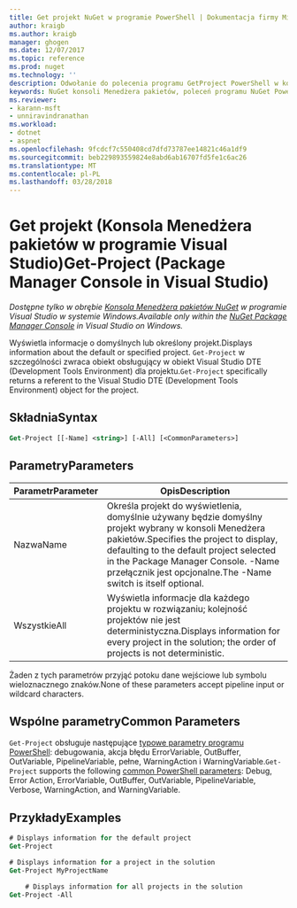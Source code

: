 ```yaml
---
title: Get projekt NuGet w programie PowerShell | Dokumentacja firmy Microsoft
author: kraigb
ms.author: kraigb
manager: ghogen
ms.date: 12/07/2017
ms.topic: reference
ms.prod: nuget
ms.technology: ''
description: Odwołanie do polecenia programu GetProject PowerShell w konsoli Menedżera pakietów NuGet w programie Visual Studio.
keywords: NuGet konsoli Menedżera pakietów, poleceń programu NuGet Powershell NuGet w programie PowerShell, Get-projektu
ms.reviewer:
- karann-msft
- unniravindranathan
ms.workload:
- dotnet
- aspnet
ms.openlocfilehash: 9fcdcf7c550408cd7dfd73787ee14821c46a1df9
ms.sourcegitcommit: beb229893559824e8abd6ab16707fd5fe1c6ac26
ms.translationtype: MT
ms.contentlocale: pl-PL
ms.lasthandoff: 03/28/2018
---
```

# <a name="get-project-package-manager-console-in-visual-studio"></a><span data-ttu-id="01fd0-104">Get projekt (Konsola Menedżera pakietów w programie Visual Studio)</span><span class="sxs-lookup"><span data-stu-id="01fd0-104">Get-Project (Package Manager Console in Visual Studio)</span></span>

<span data-ttu-id="01fd0-105">*Dostępne tylko w obrębie [Konsola Menedżera pakietów NuGet](package-manager-console.md) w programie Visual Studio w systemie Windows.*</span><span class="sxs-lookup"><span data-stu-id="01fd0-105">*Available only within the [NuGet Package Manager Console](package-manager-console.md) in Visual Studio on Windows.*</span></span>

<span data-ttu-id="01fd0-106">Wyświetla informacje o domyślnych lub określony projekt.</span><span class="sxs-lookup"><span data-stu-id="01fd0-106">Displays information about the default or specified project.</span></span> <span data-ttu-id="01fd0-107">`Get-Project` w szczególności zwraca obiekt obsługujący w obiekt Visual Studio DTE (Development Tools Environment) dla projektu.</span><span class="sxs-lookup"><span data-stu-id="01fd0-107">`Get-Project` specifically returns a referent to the Visual Studio DTE (Development Tools Environment) object for the project.</span></span>

## <a name="syntax"></a><span data-ttu-id="01fd0-108">Składnia</span><span class="sxs-lookup"><span data-stu-id="01fd0-108">Syntax</span></span>

```ps
Get-Project [[-Name] <string>] [-All] [<CommonParameters>]
```

## <a name="parameters"></a><span data-ttu-id="01fd0-109">Parametry</span><span class="sxs-lookup"><span data-stu-id="01fd0-109">Parameters</span></span>

| <span data-ttu-id="01fd0-110">Parametr</span><span class="sxs-lookup"><span data-stu-id="01fd0-110">Parameter</span></span> | <span data-ttu-id="01fd0-111">Opis</span><span class="sxs-lookup"><span data-stu-id="01fd0-111">Description</span></span> |
| --- | --- |
| <span data-ttu-id="01fd0-112">Nazwa</span><span class="sxs-lookup"><span data-stu-id="01fd0-112">Name</span></span> | <span data-ttu-id="01fd0-113">Określa projekt do wyświetlenia, domyślnie używany będzie domyślny projekt wybrany w konsoli Menedżera pakietów.</span><span class="sxs-lookup"><span data-stu-id="01fd0-113">Specifies the project to display, defaulting to the default project selected in the Package Manager Console.</span></span> <span data-ttu-id="01fd0-114">-Name przełącznik jest opcjonalne.</span><span class="sxs-lookup"><span data-stu-id="01fd0-114">The -Name switch is itself optional.</span></span> |
| <span data-ttu-id="01fd0-115">Wszystkie</span><span class="sxs-lookup"><span data-stu-id="01fd0-115">All</span></span> | <span data-ttu-id="01fd0-116">Wyświetla informacje dla każdego projektu w rozwiązaniu; kolejność projektów nie jest deterministyczna.</span><span class="sxs-lookup"><span data-stu-id="01fd0-116">Displays information for every project in the solution; the order of projects is not deterministic.</span></span> |

<span data-ttu-id="01fd0-117">Żaden z tych parametrów przyjąć potoku dane wejściowe lub symbolu wieloznacznego znaków.</span><span class="sxs-lookup"><span data-stu-id="01fd0-117">None of these parameters accept pipeline input or wildcard characters.</span></span>

## <a name="common-parameters"></a><span data-ttu-id="01fd0-118">Wspólne parametry</span><span class="sxs-lookup"><span data-stu-id="01fd0-118">Common Parameters</span></span>

<span data-ttu-id="01fd0-119">`Get-Project` obsługuje następujące [typowe parametry programu PowerShell](http://go.microsoft.com/fwlink/?LinkID=113216): debugowania, akcja błędu ErrorVariable, OutBuffer, OutVariable, PipelineVariable, pełne, WarningAction i WarningVariable.</span><span class="sxs-lookup"><span data-stu-id="01fd0-119">`Get-Project` supports the following [common PowerShell parameters](http://go.microsoft.com/fwlink/?LinkID=113216): Debug, Error Action, ErrorVariable, OutBuffer, OutVariable, PipelineVariable, Verbose, WarningAction, and WarningVariable.</span></span>

## <a name="examples"></a><span data-ttu-id="01fd0-120">Przykłady</span><span class="sxs-lookup"><span data-stu-id="01fd0-120">Examples</span></span>

```ps
# Displays information for the default project
Get-Project

# Displays information for a project in the solution
Get-Project MyProjectName

    # Displays information for all projects in the solution
Get-Project -All
```